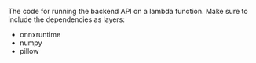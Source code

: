 The code for running the backend API on a lambda function.
Make sure to include the dependencies as layers:
- onnxruntime
- numpy
- pillow
